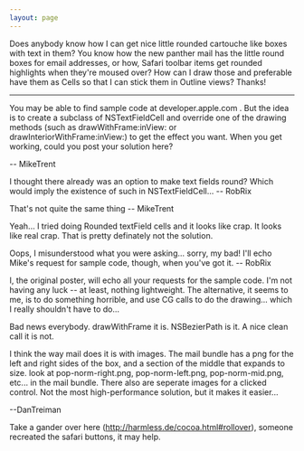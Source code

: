 ```yaml
---
layout: page
---
```


Does anybody know how I can get nice little rounded cartouche like boxes with text in them?  You know how the new panther mail has the little round boxes for email addresses, or how, Safari toolbar items get rounded highlights when they're moused over?  How can I draw those and preferable have them as Cells so that I can stick them in Outline views?  Thanks!

----

You may be able to find sample code at developer.apple.com . But the idea is to create a subclass of NSTextFieldCell and override one of the drawing methods (such as drawWithFrame:inView: or drawInteriorWithFrame:inView:) to get the effect you want. When you get working, could you post your solution here?

-- MikeTrent

I thought there already was an option to make text fields round? Which would imply the existence of such in NSTextFieldCell... -- RobRix

That's not quite the same thing -- MikeTrent

Yeah... I tried doing Rounded textField cells and it looks like crap.  It looks like real crap.  That is pretty definately not the solution.

Oops, I misunderstood what you were asking... sorry, my bad! I'll echo Mike's request for sample code, though, when you've got it. -- RobRix

I, the original poster, will echo all your requests for the sample code.  I'm not having any luck -- at least, nothing lightweight.  The alternative, it seems to me, is to do something horrible, and use CG calls to do the drawing... which I really shouldn't have to do...  

Bad news everybody.  drawWithFrame it is.  NSBezierPath is it.  A nice clean call it is not.


I think the way mail does it is with images.  The mail bundle has a png for the left and right sides of the box, and a section of the middle that expands to size.
look at pop-norm-right.png, pop-norm-left.png, pop-norm-mid.png, etc... in the mail bundle.  There also are seperate images for a clicked control.
Not the most high-performance solution, but it makes it easier...

--DanTreiman

Take a gander over here (http://harmless.de/cocoa.html#rollover), someone recreated the safari buttons, it may help.
